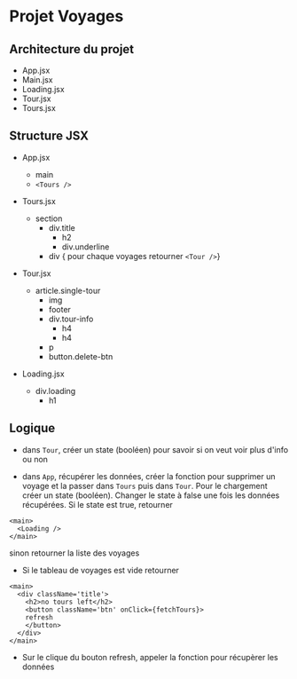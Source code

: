 # Projet Voyages

## Architecture du projet

- App.jsx
- Main.jsx
- Loading.jsx
- Tour.jsx
- Tours.jsx

## Structure JSX

- App.jsx

  - main
  - `<Tours />`

- Tours.jsx

  - section
    - div.title
      - h2
      - div.underline
    - div
      { pour chaque voyages retourner `<Tour />`}

- Tour.jsx

  - article.single-tour
    - img
    - footer
    - div.tour-info
      - h4
      - h4
    - p
    - button.delete-btn

- Loading.jsx

  - div.loading
    - h1

## Logique

- dans `Tour`, créer un state (booléen) pour savoir si on veut voir plus d'info ou non

- dans `App`, récupérer les données, créer la fonction pour supprimer un voyage et la passer dans `Tours` puis dans `Tour`. Pour le chargement créer un state (booléen). Changer le state à false une fois les données récupérées. Si le state est true, retourner

```JS
<main>
  <Loading />
</main>
```

sinon retourner la liste des voyages

- Si le tableau de voyages est vide retourner

```JS
<main>
  <div className='title'>
    <h2>no tours left</h2>
    <button className='btn' onClick={fetchTours}>
    refresh
    </button>
  </div>
</main>
```

- Sur le clique du bouton refresh, appeler la fonction pour récupèrer les données
